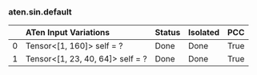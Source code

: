 ### aten.sin.default
|    | ATen Input Variations            | Status   | Isolated   | PCC   |
|---:|:---------------------------------|:---------|:-----------|:------|
|  0 | Tensor<[1, 160]> self = ?        | Done     | Done       | True  |
|  1 | Tensor<[1, 23, 40, 64]> self = ? | Done     | Done       | True  |

